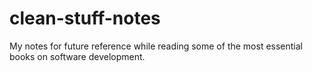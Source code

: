 # clean-stuff-notes

My notes for future reference while reading some of the most essential books on software development.
